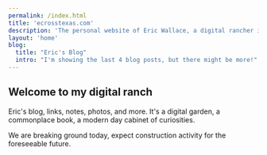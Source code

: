 ```yaml
---
permalink: /index.html
title: 'ecrosstexas.com'
description: 'The personal website of Eric Wallace, a digital rancher in Plano, Texas.'
layout: 'home'
blog:
  title: "Eric's Blog"
  intro: "I'm showing the last 4 blog posts, but there might be more!"
---
```


## Welcome to my digital ranch

Eric's blog, links, notes, photos, and more. It's a digital garden, a commonplace book, a modern day cabinet of curiosities.

We are breaking ground today, expect construction activity for the foreseeable future.